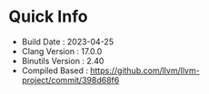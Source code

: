 # Quick Info
* Build Date : 2023-04-25
* Clang Version : 17.0.0
* Binutils Version : 2.40
* Compiled Based : https://github.com/llvm/llvm-project/commit/398d68f6
